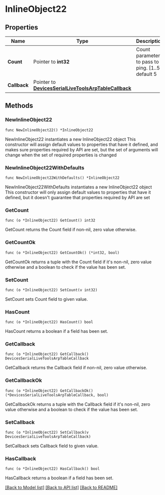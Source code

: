# InlineObject22

## Properties

Name | Type | Description | Notes
------------ | ------------- | ------------- | -------------
**Count** | Pointer to **int32** | Count parameter to pass to ping. [1..5], default 5 | [optional] 
**Callback** | Pointer to [**DevicesSerialLiveToolsArpTableCallback**](DevicesSerialLiveToolsArpTableCallback.md) |  | [optional] 

## Methods

### NewInlineObject22

`func NewInlineObject22() *InlineObject22`

NewInlineObject22 instantiates a new InlineObject22 object
This constructor will assign default values to properties that have it defined,
and makes sure properties required by API are set, but the set of arguments
will change when the set of required properties is changed

### NewInlineObject22WithDefaults

`func NewInlineObject22WithDefaults() *InlineObject22`

NewInlineObject22WithDefaults instantiates a new InlineObject22 object
This constructor will only assign default values to properties that have it defined,
but it doesn't guarantee that properties required by API are set

### GetCount

`func (o *InlineObject22) GetCount() int32`

GetCount returns the Count field if non-nil, zero value otherwise.

### GetCountOk

`func (o *InlineObject22) GetCountOk() (*int32, bool)`

GetCountOk returns a tuple with the Count field if it's non-nil, zero value otherwise
and a boolean to check if the value has been set.

### SetCount

`func (o *InlineObject22) SetCount(v int32)`

SetCount sets Count field to given value.

### HasCount

`func (o *InlineObject22) HasCount() bool`

HasCount returns a boolean if a field has been set.

### GetCallback

`func (o *InlineObject22) GetCallback() DevicesSerialLiveToolsArpTableCallback`

GetCallback returns the Callback field if non-nil, zero value otherwise.

### GetCallbackOk

`func (o *InlineObject22) GetCallbackOk() (*DevicesSerialLiveToolsArpTableCallback, bool)`

GetCallbackOk returns a tuple with the Callback field if it's non-nil, zero value otherwise
and a boolean to check if the value has been set.

### SetCallback

`func (o *InlineObject22) SetCallback(v DevicesSerialLiveToolsArpTableCallback)`

SetCallback sets Callback field to given value.

### HasCallback

`func (o *InlineObject22) HasCallback() bool`

HasCallback returns a boolean if a field has been set.


[[Back to Model list]](../README.md#documentation-for-models) [[Back to API list]](../README.md#documentation-for-api-endpoints) [[Back to README]](../README.md)


